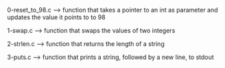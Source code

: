 0-reset_to_98.c --> function that takes a pointer to an int as parameter and updates the value it points to to 98


1-swap.c --> function that swaps the values of two integers


2-strlen.c --> function that returns the length of a string


3-puts.c --> function that prints a string, followed by a new line, to stdout


